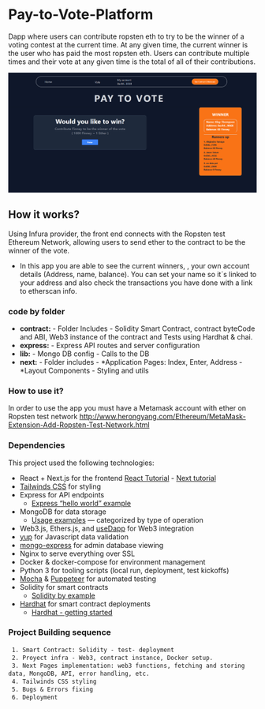 # Pay-to-Vote-Platform
Dapp where users can contribute ropsten eth to try to be the winner of a voting contest at the current time. At any given time, the current winner is the user who has paid the most ropsten eth. Users can contribute multiple times and their vote at any given time is the total of all of their contributions.

![Algorithm schema](./PayToVote_Home.PNG)

## How it works?

Using Infura provider, the front end connects with the Ropsten test Ethereum Network, allowing users to send ether to the contract to be the winner of the vote.
- In this app you are able to see the current winners, , your own account details (Address, name, balance). You can set your name so it´s linked to your address and also check the transactions you have done with a link to etherscan info.  

### code by folder

- **contract:** - Folder Includes - Solidity Smart Contract, contract byteCode and ABI, Web3 instance of the contract and Tests using Hardhat & chai.
- **express:** - Express API routes and server configuration
- **lib:** - Mongo DB config - Calls to the DB
- **next:** - Folder includes - *Application Pages: Index, Enter, Address - *Layout Components - Styling and utils


### How to use it? 

In order to use the app you must have a Metamask account with ether on Ropsten test network 
http://www.herongyang.com/Ethereum/MetaMask-Extension-Add-Ropsten-Test-Network.html
 
### Dependencies

This project used the following technologies: 

- React + Next.js for the frontend [React Tutorial](https://reactjs.org/tutorial/tutorial.html) - [Next tutorial](https://nextjs.org/learn/basics/create-nextjs-app)
- [Tailwinds CSS](https://tailwindcss.com/) for styling
- Express for API endpoints
    - [Express “hello world” example](https://expressjs.com/en/starter/hello-world.html)
- MongoDB for data storage
    - [Usage examples](https://www.mongodb.com/docs/drivers/node/current/usage-examples/) — categorized by type of operation
- Web3.js, Ethers.js, and [useDapp](https://usedapp-docs.netlify.app/docs) for Web3 integration
- [yup](https://github.com/jquense/yup) for Javascript data validation
- [mongo-express](https://github.com/mongo-express/mongo-express) for admin database viewing
- Nginx to serve everything over SSL
- Docker & docker-compose for environment management
- Python 3 for tooling scripts (local run, deployment, test kickoffs)
- [Mocha](https://mochajs.org/) & [Puppeteer](https://github.com/puppeteer/puppeteer) for automated testing
- Solidity for smart contracts
    - [Solidity by example](https://docs.soliditylang.org/en/latest/solidity-by-example.html)
- [Hardhat](https://hardhat.org/) for smart contract deployments
    - [Hardhat - getting started](https://hardhat.org/getting-started/)

### Project Building sequence
```
 1. Smart Contract: Solidity - test- deployment
 2. Proyect infra - Web3, contract instance, Docker setup.
 3. Next Pages implementation: web3 functions, fetching and storing data, MongoDB, API, error handling, etc.
 4. Tailwinds CSS styling
 5. Bugs & Errors fixing
 6. Deployment

